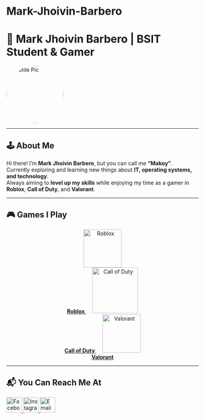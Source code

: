 # Mark-Jhoivin-Barbero
# 👾 Mark Jhoivin Barbero | BSIT Student & Gamer  

<img src="https://YOUR-IMAGE-LINK" alt="Profile Pic" width="150" style="border-radius: 50%;"/>

---

## 🕹️ About Me
Hi there! I’m **Mark Jhoivin Barbero**, but you can call me **“Makoy”**.  
Currently exploring and learning new things about **IT, operating systems, and technology**.  
Always aiming to **level up my skills** while enjoying my time as a gamer in **Roblox**, **Call of Duty**, and **Valorant**.  

---

## 🎮 Games I Play
<p align="center">
  <a href="https://www.roblox.com/" target="_blank">
    <img src="https://upload.wikimedia.org/wikipedia/commons/1/1b/Roblox_logo_2017.png" alt="Roblox" width="100"/><br>
    <b>Roblox</b>
  </a>
  &nbsp;&nbsp;&nbsp;
  <a href="https://www.callofduty.com/" target="_blank">
    <img src="https://upload.wikimedia.org/wikipedia/commons/2/20/Call_of_Duty_logo.svg" alt="Call of Duty" width="120"/><br>
    <b>Call of Duty</b>
  </a>
  &nbsp;&nbsp;&nbsp;
  <a href="https://playvalorant.com/" target="_blank">
    <img src="https://upload.wikimedia.org/wikipedia/commons/5/59/Valorant_logo_-_pink_color_version.svg" alt="Valorant" width="100"/><br>
    <b>Valorant</b>
  </a>
</p>

---

## 📬 You Can Reach Me At
<p align="left">
  <a href="https://www.facebook.com/share/1CHCNbw6aj/" target="_blank">
    <img src="https://cdn-icons-png.flaticon.com/512/733/733547.png" alt="Facebook" width="40"/>
  </a>
  <a href="https://www.instagram.com/invites/contact/?utm_source=ig_contact_invite&utm_medium=copy_link&utm_content=irhm7zo" target="_blank">
    <img src="https://cdn-icons-png.flaticon.com/512/2111/2111463.png" alt="Instagram" width="40"/>
  </a>
  <a href="mailto:markjoivinbarbero@gmail.com" target="_blank">
    <img src="https://cdn-icons-png.flaticon.com/512/732/732200.png" alt="Email" width="40"/>
  </a>
</p>
